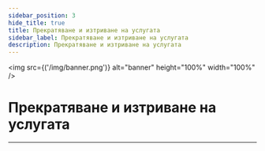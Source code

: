 ```yaml
---
sidebar_position: 3
hide_title: true
title: Прекратяване и изтриване на услугата
sidebar_label: Прекратяване и изтриване на услугата
description: Прекратяване и изтриване на услугата
---
```


<img src={('/img/banner.png')} alt="banner" height="100%" width="100%" />

<div class="text--center">
<h1>Прекратяване и изтриване на услугата</h1>
</div>



---
